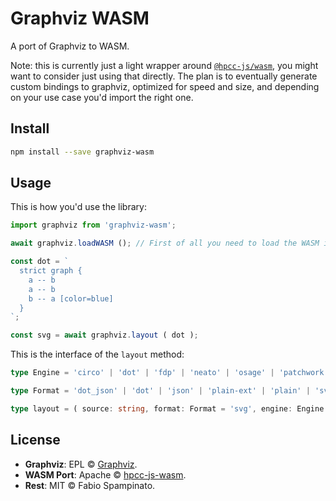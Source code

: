 # Graphviz WASM

A port of Graphviz to WASM.

Note: this is currently just a light wrapper around [`@hpcc-js/wasm`](https://www.npmjs.com/package/@hpcc-js/wasm), you might want to consider just using that directly. The plan is to eventually generate custom bindings to graphviz, optimized for speed and size, and depending on your use case you'd import the right one.

## Install

```sh
npm install --save graphviz-wasm
```

## Usage

This is how you'd use the library:

```ts
import graphviz from 'graphviz-wasm';

await graphviz.loadWASM (); // First of all you need to load the WASM instance and wait for it

const dot = `
  strict graph {
    a -- b
    a -- b
    b -- a [color=blue]
  }
`;

const svg = await graphviz.layout ( dot );
```

This is the interface of the `layout` method:

```ts
type Engine = 'circo' | 'dot' | 'fdp' | 'neato' | 'osage' | 'patchwork' | 'sfdp' | 'twopi';

type Format = 'dot_json' | 'dot' | 'json' | 'plain-ext' | 'plain' | 'svg' | 'xdot_json';

type layout = ( source: string, format: Format = 'svg', engine: Engine = 'dot' ) => Promise<string>;
```

## License

- **Graphviz**: EPL © [Graphviz](https://gitlab.com/graphviz/graphviz/-/blob/main/LICENSE).
- **WASM Port**: Apache © [hpcc-js-wasm](https://github.com/hpcc-systems/hpcc-js-wasm/blob/trunk/LICENSE).
- **Rest**: MIT © Fabio Spampinato.
